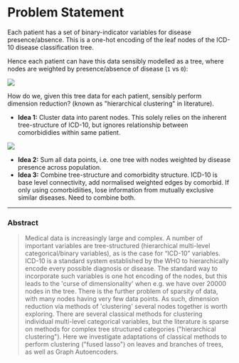 # Problem Statement

Each patient has a set of binary-indicator variables for disease presence/absence. This is a one-hot encoding of the leaf nodes of the ICD-10 disease classification tree.

Hence each patient can have this data sensibly modelled as a tree, where nodes are weighted by presence/absence of disease (`1` vs `0`):

![](https://ars.els-cdn.com/content/image/1-s2.0-S1532046414002639-gr1.jpg)

How do we, given this tree data for each patient, sensibly perform dimension reduction? (known as "hierarchical clustering" in literature).

- **Idea 1:** Cluster data into parent nodes. This solely relies on the inherent tree-structure of ICD-10, but ignores relationship between comorbididies within same patient.

![](https://miro.medium.com/max/1032/1*qrfDH1woi77HSuzOq7ymmA.png)

- **Idea 2:** Sum all data points, i.e. one tree with nodes weighted by disease presence across population.
- **Idea 3:** Combine tree-structure and comorbidity structure. ICD-10 is base level connectivity, add normalised weighted edges by comorbid. If only using comorbidiities, lose information from mutually exclusive similar diseases. Need to combine both.

---

### Abstract

> Medical data is increasingly large and complex. A number of important variables are tree-structured (hierarchical multi-level categorical/binary variables), as is the case for “ICD-10” variables. ICD-10 is a standard system established by the WHO to hierarchically encode every possible diagnosis or disease. The standard way to incorporate such variables is one hot encoding of the nodes, but this leads to the 'curse of dimensionality' when e.g. we have over 20000 nodes in the tree. There is the further problem of sparsity of data, with many nodes having very few data points. As such, dimension reduction via methods of 'clustering' several nodes together is worth exploring. There are several classical methods for clustering individual multi-level categorical variables, but the literature is sparse on methods for complex tree structured categories ("hierarchical clustering"). Here we investigate adaptations of classical methods to perform clustering ("fused lasso") on leaves and branches of trees, as well as Graph Autoencoders.
